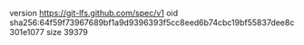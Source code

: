 version https://git-lfs.github.com/spec/v1
oid sha256:64f59f73967689bf1a9d9396393f5cc8eed6b74cbc19bf55837dee8c301e1077
size 39379
